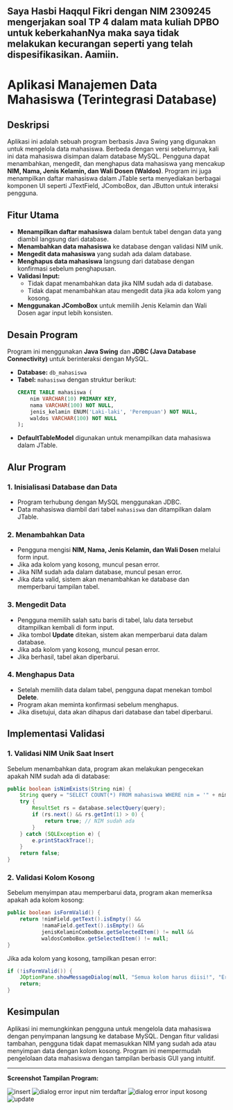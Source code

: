 ## Saya Hasbi Haqqul Fikri dengan NIM 2309245 mengerjakan soal TP 4 dalam mata kuliah DPBO untuk keberkahanNya maka saya tidak melakukan kecurangan seperti yang telah dispesifikasikan. Aamiin.

# Aplikasi Manajemen Data Mahasiswa (Terintegrasi Database)

## Deskripsi
Aplikasi ini adalah sebuah program berbasis Java Swing yang digunakan untuk mengelola data mahasiswa. Berbeda dengan versi sebelumnya, kali ini data mahasiswa disimpan dalam database MySQL. Pengguna dapat menambahkan, mengedit, dan menghapus data mahasiswa yang mencakup **NIM, Nama, Jenis Kelamin, dan Wali Dosen (Waldos)**. Program ini juga menampilkan daftar mahasiswa dalam JTable serta menyediakan berbagai komponen UI seperti JTextField, JComboBox, dan JButton untuk interaksi pengguna.

## Fitur Utama
- **Menampilkan daftar mahasiswa** dalam bentuk tabel dengan data yang diambil langsung dari database.
- **Menambahkan data mahasiswa** ke database dengan validasi NIM unik.
- **Mengedit data mahasiswa** yang sudah ada dalam database.
- **Menghapus data mahasiswa** langsung dari database dengan konfirmasi sebelum penghapusan.
- **Validasi Input:**
  - Tidak dapat menambahkan data jika NIM sudah ada di database.
  - Tidak dapat menambahkan atau mengedit data jika ada kolom yang kosong.
- **Menggunakan JComboBox** untuk memilih Jenis Kelamin dan Wali Dosen agar input lebih konsisten.

## Desain Program
Program ini menggunakan **Java Swing** dan **JDBC (Java Database Connectivity)** untuk berinteraksi dengan MySQL.

- **Database:** `db_mahasiswa`
- **Tabel:** `mahasiswa` dengan struktur berikut:
  ```sql
  CREATE TABLE mahasiswa (
      nim VARCHAR(10) PRIMARY KEY,
      nama VARCHAR(100) NOT NULL,
      jenis_kelamin ENUM('Laki-laki', 'Perempuan') NOT NULL,
      waldos VARCHAR(100) NOT NULL
  );
  ```
- **DefaultTableModel** digunakan untuk menampilkan data mahasiswa dalam JTable.

## Alur Program
### 1. Inisialisasi Database dan Data
- Program terhubung dengan MySQL menggunakan JDBC.
- Data mahasiswa diambil dari tabel `mahasiswa` dan ditampilkan dalam JTable.

### 2. Menambahkan Data
- Pengguna mengisi **NIM, Nama, Jenis Kelamin, dan Wali Dosen** melalui form input.
- Jika ada kolom yang kosong, muncul pesan error.
- Jika NIM sudah ada dalam database, muncul pesan error.
- Jika data valid, sistem akan menambahkan ke database dan memperbarui tampilan tabel.

### 3. Mengedit Data
- Pengguna memilih salah satu baris di tabel, lalu data tersebut ditampilkan kembali di form input.
- Jika tombol **Update** ditekan, sistem akan memperbarui data dalam database.
- Jika ada kolom yang kosong, muncul pesan error.
- Jika berhasil, tabel akan diperbarui.

### 4. Menghapus Data
- Setelah memilih data dalam tabel, pengguna dapat menekan tombol **Delete**.
- Program akan meminta konfirmasi sebelum menghapus.
- Jika disetujui, data akan dihapus dari database dan tabel diperbarui.

## Implementasi Validasi
### 1. Validasi NIM Unik Saat Insert
Sebelum menambahkan data, program akan melakukan pengecekan apakah NIM sudah ada di database:
```java
public boolean isNimExists(String nim) {
    String query = "SELECT COUNT(*) FROM mahasiswa WHERE nim = '" + nim + "'";
    try {
        ResultSet rs = database.selectQuery(query);
        if (rs.next() && rs.getInt(1) > 0) {
            return true; // NIM sudah ada
        }
    } catch (SQLException e) {
        e.printStackTrace();
    }
    return false;
}
```

### 2. Validasi Kolom Kosong
Sebelum menyimpan atau memperbarui data, program akan memeriksa apakah ada kolom kosong:
```java
public boolean isFormValid() {
    return !nimField.getText().isEmpty() &&
           !namaField.getText().isEmpty() &&
           jenisKelaminComboBox.getSelectedItem() != null &&
           waldosComboBox.getSelectedItem() != null;
}
```

Jika ada kolom yang kosong, tampilkan pesan error:
```java
if (!isFormValid()) {
    JOptionPane.showMessageDialog(null, "Semua kolom harus diisi!", "Error", JOptionPane.ERROR_MESSAGE);
    return;
}
```

## Kesimpulan
Aplikasi ini memungkinkan pengguna untuk mengelola data mahasiswa dengan penyimpanan langsung ke database MySQL. Dengan fitur validasi tambahan, pengguna tidak dapat memasukkan NIM yang sudah ada atau menyimpan data dengan kolom kosong. Program ini mempermudah pengelolaan data mahasiswa dengan tampilan berbasis GUI yang intuitif.

---
**Screenshot Tampilan Program:**

![insert](https://github.com/user-attachments/assets/10d064b7-72df-4aea-ac62-a85f280f37fe)
![dialog error input nim terdaftar](https://github.com/user-attachments/assets/5e744ebb-199a-473c-b7d9-c14c6a3d08e7)
![dialog error input kosong](https://github.com/user-attachments/assets/4bfd8446-7014-4852-ab30-4e2690d5c883)
![update](https://github.com/user-attachments/assets/a274f967-8baa-4f41-8de6-573ce4a4b7f3)

